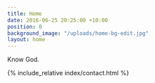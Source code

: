 ```yaml
---
title: Home
date: 2016-06-25 20:25:00 +10:00
position: 0
background_image: "/uploads/home-bg-edit.jpg"
layout: home
---
```


<div class="super-heading">Know God.</div>

{% include_relative index/contact.html %}